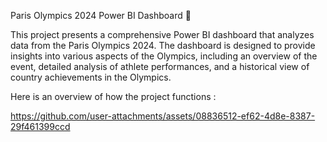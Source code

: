 Paris Olympics 2024 Power BI Dashboard 🏅

This project presents a comprehensive Power BI dashboard that analyzes data from the Paris Olympics 2024. The dashboard is designed to provide insights into various aspects of the Olympics, including an overview of the event, detailed analysis of athlete performances, and a historical view of country achievements in the Olympics.

Here is an overview of how the project functions : 


https://github.com/user-attachments/assets/08836512-ef62-4d8e-8387-29f461399ccd



